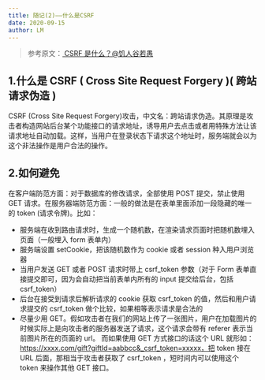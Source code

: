 ```yaml
---
title: 随记(2)——什么是CSRF
date: 2020-09-15
author: LM
---
```


> 参考原文：[ CSRF 是什么？@饥人谷若愚 ](https://zhuanlan.zhihu.com/p/22521378)

## 1.什么是 CSRF ( Cross Site Request Forgery )( 跨站请求伪造 )

CSRF (Cross Site Request Forgery)攻击，中文名：跨站请求伪造。其原理是攻击者构造网站后台某个功能接口的请求地址，诱导用户去点击或者用特殊方法让该请求地址自动加载。这样，当用户在登录状态下请求这个地址时，服务端就会以为这个非法操作是用户合法的操作。

## 2.如何避免

在客户端防范方面：对于数据库的修改请求，全部使用 POST 提交，禁止使用 GET 请求。在服务器端防范方面：一般的做法是在表单里面添加一段隐藏的唯一的 token (请求令牌)。比如：

- 服务端在收到路由请求时，生成一个随机数，在渲染请求页面时把随机数埋入页面（一般埋入 form 表单内）
- 服务端设置 setCookie，把该随机数作为 cookie 或者 session 种入用户浏览器
- 当用户发送 GET 或者 POST 请求时带上 csrf_token 参数（对于 Form 表单直接提交即可，因为会自动把当前表单内所有的 input 提交给后台，包括 csrf_token）
- 后台在接受到请求后解析请求的 cookie 获取 csrf_token 的值，然后和用户请求提交的 csrf_token 做个比较，如果相等表示请求是合法的
- 尽量少用 GET。假如攻击者在我们的网站上传了一张图片，用户在加载图片的时候实际上是向攻击者的服务器发送了请求，这个请求会带有 referer 表示当前图片所在的页面的  url。 而如果使用 GET 方式接口的话这个 URL 就形如：https://xxxx.com/gift?giftId=aabbcc&_csrf_token=xxxxx，把 token 接在 URL 后面，那相当于攻击者获取了 csrf_token ，短时间内可以使用这个 token 来操作其他 GET 接口。
